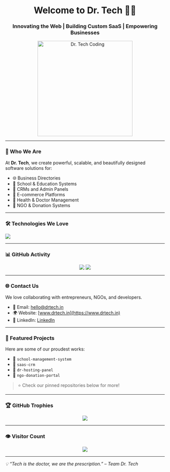 <h1 align="center">Welcome to Dr. Tech 👨‍💻</h1>
<h3 align="center">Innovating the Web | Building Custom SaaS | Empowering Businesses</h3>

<p align="center">
  <img src="https://cdn.dribbble.com/users/1162077/screenshots/3848914/programmer.gif" width="300" alt="Dr. Tech Coding">
</p>

---

### 🚀 Who We Are

At **Dr. Tech**, we create powerful, scalable, and beautifully designed software solutions for:

- 🌐 Business Directories  
- 🏫 School & Education Systems  
- 🧾 CRMs and Admin Panels  
- 🛒 E-commerce Platforms  
- 🏥 Health & Doctor Management  
- 🕌 NGO & Donation Systems  

---

### 🛠️ Technologies We Love

<p align="left">
  <img src="https://skillicons.dev/icons?i=react,nodejs,tailwind,php,laravel,mysql,mongodb,nextjs,git,figma" />
</p>

---

### 📊 GitHub Activity

<p align="center">
  <img src="https://github-readme-stats.vercel.app/api?username=dr-tech&show_icons=true&theme=radical" />
  <img src="https://github-readme-stats.vercel.app/api/top-langs/?username=dr-tech&layout=compact&theme=radical" />
</p>

---

### 🌐 Contact Us

We love collaborating with entrepreneurs, NGOs, and developers.

- 📧 Email: hello@drtech.in  
- 🌍 Website: [www.drtech.in](https://www.drtech.in)  
- 💼 LinkedIn: [LinkedIn](https://www.linkedin.com/company/dr-tech)

---

### 🧩 Featured Projects

Here are some of our proudest works:

- 🔹 `school-management-system`
- 🔹 `saas-crm`
- 🔹 `dr-hosting-panel`
- 🔹 `ngo-donation-portal`

> ⭐ Check our pinned repositories below for more!

---

### 🏆 GitHub Trophies

<p align="center">
  <img src="https://github-profile-trophy.vercel.app/?username=dr-tech&theme=gruvbox" />
</p>

---

### 👁 Visitor Count

<p align="center">
  <img src="https://komarev.com/ghpvc/?username=dr-tech&label=Profile%20views&color=0e75b6&style=flat" />
</p>

---

_💡 “Tech is the doctor, we are the prescription.” – Team Dr. Tech_

